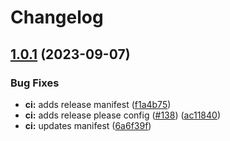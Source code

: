 # Changelog

## [1.0.1](https://github.com/Maxl94/ngx-multi-sort-table/compare/v1.0.0...v1.0.1) (2023-09-07)


### Bug Fixes

* **ci:** adds release manifest ([f1a4b75](https://github.com/Maxl94/ngx-multi-sort-table/commit/f1a4b759f0b9e83ee533577496c419b4997c84f2))
* **ci:** adds release please config ([#138](https://github.com/Maxl94/ngx-multi-sort-table/issues/138)) ([ac11840](https://github.com/Maxl94/ngx-multi-sort-table/commit/ac118406283f12983c11e85a3665ea0b528bad87))
* **ci:** updates manifest ([6a6f39f](https://github.com/Maxl94/ngx-multi-sort-table/commit/6a6f39fc65df482f85119abeec19192f689e637c))
